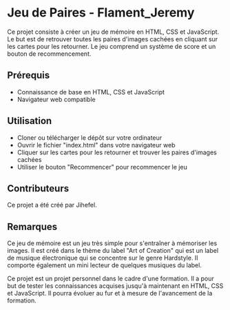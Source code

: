 # Jeu de Paires - Flament_Jeremy

Ce projet consiste à créer un jeu de mémoire en HTML, CSS et JavaScript. Le but est de retrouver toutes les paires d'images cachées en cliquant sur les cartes pour les retourner. Le jeu comprend un système de score et un bouton de recommencement.

## Prérequis
- Connaissance de base en HTML, CSS et JavaScript
- Navigateur web compatible

## Utilisation
- Cloner ou télécharger le dépôt sur votre ordinateur
- Ouvrir le fichier "index.html" dans votre navigateur web
- Cliquer sur les cartes pour les retourner et trouver les paires d'images cachées
- Utiliser le bouton "Recommencer" pour recommencer le jeu

## Contributeurs

Ce projet a été créé par Jihefel.

## Remarques

Ce jeu de mémoire est un jeu très simple pour s'entraîner à mémoriser les images. Il est créé dans le thème du label "Art of Creation" qui est un label de musique électronique qui se concentre sur le genre Hardstyle. Il comporte également un mini lecteur de quelques musiques du label. 

Ce projet est un projet personnel dans le cadre d'une formation. Il a pour but de tester les connaissances acquises jusqu'à maintenant en HTML, CSS et JavaScript. Il pourra évoluer au fur et à mesure de l'avancement de la formation.
